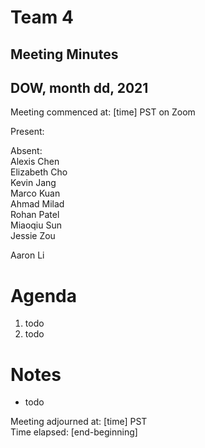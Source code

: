 # Team 4
## Meeting Minutes
## DOW, month dd, 2021

Meeting commenced at: [time] PST on Zoom

Present:  

Absent:  
Alexis Chen  
Elizabeth Cho  
Kevin Jang  
Marco Kuan  
Ahmad Milad  
Rohan Patel  
Miaoqiu Sun  
Jessie Zou  

Aaron Li  

# Agenda
1. todo
2. todo

# Notes
- todo

Meeting adjourned at: [time] PST  
Time elapsed: [end-beginning]
